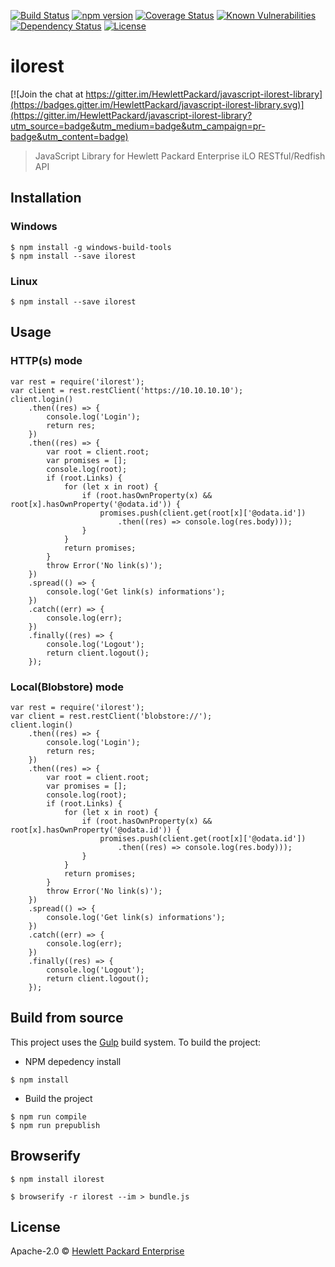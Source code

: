 [![Build Status](https://travis-ci.org/HewlettPackard/javascript-ilorest-library.svg?branch=master)](https://travis-ci.org/HewlettPackard/javascript-ilorest-library)
[![npm version](https://badge.fury.io/js/ilorest.svg)](https://badge.fury.io/js/ilorest)
[![Coverage Status](https://coveralls.io/repos/github/HewlettPackard/javascript-ilorest-library/badge.svg?branch=master)](https://coveralls.io/github/HewlettPackard/javascript-ilorest-library?branch=master)
[![Known Vulnerabilities](https://snyk.io/test/github/hewlettpackard/javascript-ilorest-library/badge.svg)](https://snyk.io/test/github/hewlettpackard/javascript-ilorest-library)
[![Dependency Status](https://david-dm.org/HewlettPackard/javascript-ilorest-library.svg)](https://david-dm.org/HewlettPackard/javascript-ilorest-library)
[![License](https://img.shields.io/badge/license-Apache%202-blue.svg)](https://raw.githubusercontent.com/HewlettPackard/javascript-ilorest-library/master/LICENSE)
# ilorest

[![Join the chat at https://gitter.im/HewlettPackard/javascript-ilorest-library](https://badges.gitter.im/HewlettPackard/javascript-ilorest-library.svg)](https://gitter.im/HewlettPackard/javascript-ilorest-library?utm_source=badge&utm_medium=badge&utm_campaign=pr-badge&utm_content=badge)
> JavaScript Library for Hewlett Packard Enterprise iLO RESTful/Redfish API

## Installation
### Windows
```
$ npm install -g windows-build-tools
$ npm install --save ilorest
```
### Linux
```
$ npm install --save ilorest
```

## Usage
### HTTP(s) mode
```
var rest = require('ilorest');
var client = rest.restClient('https://10.10.10.10');
client.login()
    .then((res) => {
        console.log('Login');
        return res;
    })
    .then((res) => {
        var root = client.root;
        var promises = [];
        console.log(root);
        if (root.Links) {
            for (let x in root) {
                if (root.hasOwnProperty(x) && root[x].hasOwnProperty('@odata.id')) {
                    promises.push(client.get(root[x]['@odata.id'])
                        .then((res) => console.log(res.body)));
                }
            }
            return promises;
        }
        throw Error('No link(s)');
    })
    .spread(() => {
        console.log('Get link(s) informations');
    })
    .catch((err) => {
        console.log(err);
    })
    .finally((res) => {
        console.log('Logout');
        return client.logout();
    });
```
### Local(Blobstore) mode
```
var rest = require('ilorest');
var client = rest.restClient('blobstore://');
client.login()
    .then((res) => {
        console.log('Login');
        return res;
    })
    .then((res) => {
        var root = client.root;
        var promises = [];
        console.log(root);
        if (root.Links) {
            for (let x in root) {
                if (root.hasOwnProperty(x) && root[x].hasOwnProperty('@odata.id')) {
                    promises.push(client.get(root[x]['@odata.id'])
                        .then((res) => console.log(res.body)));
                }
            }
            return promises;
        }
        throw Error('No link(s)');
    })
    .spread(() => {
        console.log('Get link(s) informations');
    })
    .catch((err) => {
        console.log(err);
    })
    .finally((res) => {
        console.log('Logout');
        return client.logout();
    });
```


## Build from source
This project uses the [Gulp](http://gulpjs.com/) build system.  To build the project:

- NPM depedency install
```
$ npm install
```
- Build the project
```
$ npm run compile
$ npm run prepublish
```

## Browserify
```
$ npm install ilorest

$ browserify -r ilorest --im > bundle.js
```

## License

Apache-2.0 © [Hewlett Packard Enterprise](https://www.hpe.com)
